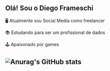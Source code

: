 ## Olá! Sou o Diego Frameschi

🖥️ Atualmente sou Social Media como freelancer

📚 Estudando para ser um profissional de dados

🕹️ Apaixonado por games

## ![Anurag's GitHub stats](https://github-readme-stats.vercel.app/api?username=anuraghazra&show_icons=true&theme=highcontrast)
